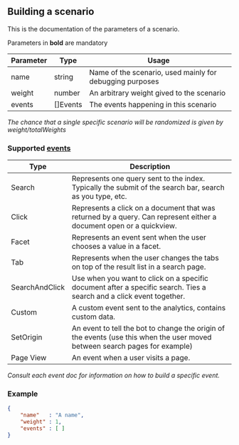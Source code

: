 ## Building a scenario

This is the documentation of the parameters of a scenario.

Parameters in **bold** are mandatory

Parameter | Type | Usage
------------ | ------------- | ----------------
name | string | Name of the scenario, used mainly for debugging purposes
weight | number | An arbitrary weight gived to the scenario
events | []Events | The events happening in this scenario

*The chance that a single specific scenario will be randomized is given by weight/totalWeights*

### Supported [events](events.md)

Type | Description
------------ | -------------
Search | Represents one query sent to the index. Typically the submit of the search bar, search as you type, etc.
Click | Represents a click on a document that was returned by a query. Can represent either a document open or a quickview.
Facet | Represents an event sent when the user chooses a value in a facet.
Tab | Represents when the user changes the tabs on top of the result list in a search page.
SearchAndClick | Use when you want to click on a specific document after a specific search. Ties a search and a click event together.
Custom | A custom event sent to the analytics, contains custom data.
SetOrigin | An event to tell the bot to change the origin of the events (use this when the user moved between search pages for example)
Page View | An event when a user visits a page.

*Consult each event doc for information on how to build a specific event.*

### Example

```json
{
    "name"   : "A name",
    "weight" : 1,
    "events" : [ ]
}
```
